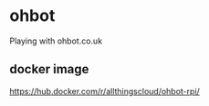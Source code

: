 # ohbot
Playing with ohbot.co.uk

## docker image
https://hub.docker.com/r/allthingscloud/ohbot-rpi/
